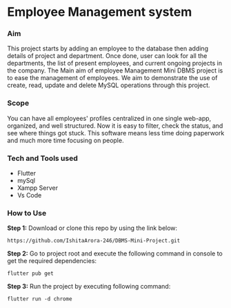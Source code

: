 # Employee Management system

### Aim
This project starts by adding an employee to the database then adding details of project and department. Once done, user can look for all the departments, the list of present employees, and current ongoing projects in the company. The Main aim of employee Management Mini DBMS project is to ease the management of employees. We aim to demonstrate the use of create, read, update and delete MySQL operations through this project.

### Scope
You can have all employees' profiles centralized in one single web-app, organized, and well structured. Now it is easy to filter, check the status, and see where things got stuck. This software means less time doing paperwork and much more time focusing on people.

### Tech and Tools used
- Flutter
- mySql
- Xampp Server
- Vs Code


### How to Use 

**Step 1:** Download or clone this repo by using the link below:

```
https://github.com/IshitaArora-246/DBMS-Mini-Project.git
```

**Step 2:** Go to project root and execute the following command in console to get the required dependencies: 

```
flutter pub get 
```

**Step 3:** Run the project by executing following command:
```
flutter run -d chrome
```
